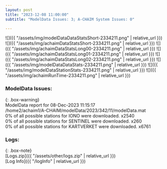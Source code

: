```yaml
---
layout: post
title: "2023-12-08 11:00:00"
subtitle: "ModelData Issues: 3; A-CHAIM System Issues: 0"

---
```


![]({{ "/assets/img/modelDataDataStatsShort-2334211.png" | relative_url }})
![]({{ "/assets/img/achaimDataStatsShort-2334211.png" | relative_url }})
![]({{ "/assets/img/achaimDataStatsLong00-2334211.png" | relative_url }})
![]({{ "/assets/img/achaimDataStatsLong01-2334211.png" | relative_url }})
![]({{ "/assets/img/achaimDataStatsLong02-2334211.png" | relative_url }})
![]({{ "/assets/img/modelDataDataStats-2334211.png" | relative_url }})
![]({{ "/assets/img/modelDataStationStats-2334211.png" | relative_url }})
![]({{ "/assets/img/achaimRunTime-2334211.png" | relative_url }})


### ModelData Issues:  
  
{: .box-warning}  
 ModelData report for 08-Dec-2023 11:15:17   
 /home2/achaim1/A-CHAIM/modelData/2023/342/11/modelData.mat   
 0% of all possible stations for IONO were downloaded. x2540   
 0% of all possible stations for SENTINEL were downloaded. x260   
 0% of all possible stations for KARTVERKET were downloaded. x6761   
  


### Logs:  
  
{: .box-note}  
[Logs.zip]({{ "/assets/other/logs.zip" | relative_url }})  
[Log Info]({{ "/logInfo" | relative_url }})  
